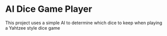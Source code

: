 # AI Dice Game Player
This project uses a simple AI to determine which dice to keep when playing a Yahtzee style dice game
